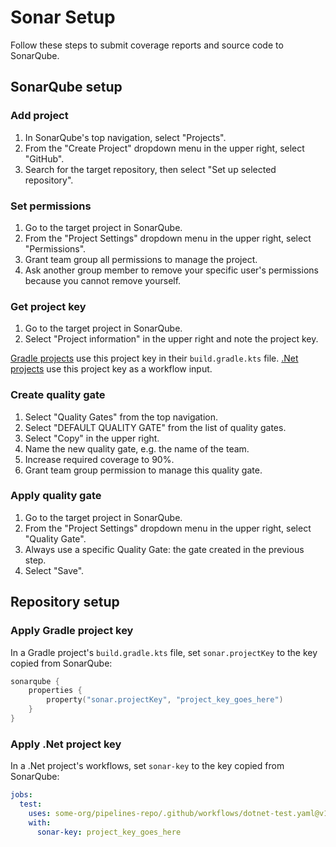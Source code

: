 # Sonar Setup

Follow these steps to submit coverage reports and source code to SonarQube.

## SonarQube setup

### Add project

1. In SonarQube's top navigation, select "Projects".
2. From the "Create Project" dropdown menu in the upper right, select "GitHub".
3. Search for the target repository, then select "Set up selected repository".

### Set permissions

1. Go to the target project in SonarQube.
2. From the "Project Settings" dropdown menu in the upper right, select "Permissions".
3. Grant team group all permissions to manage the project.
4. Ask another group member to remove your specific user's permissions because you cannot remove yourself.

### Get project key

1. Go to the target project in SonarQube.
2. Select "Project information" in the upper right and note the project key.

[Gradle projects](#apply-gradle-project-key) use this project key in their `build.gradle.kts` file.
[.Net projects](#apply-net-project-key) use this project key as a workflow input.

### Create quality gate

1. Select "Quality Gates" from the top navigation.
2. Select "DEFAULT QUALITY GATE" from the list of quality gates.
3. Select "Copy" in the upper right.
4. Name the new quality gate, e.g. the name of the team.
5. Increase required coverage to 90%.
6. Grant team group permission to manage this quality gate.

### Apply quality gate

1. Go to the target project in SonarQube.
2. From the "Project Settings" dropdown menu in the upper right, select "Quality Gate".
3. Always use a specific Quality Gate: the gate created in the previous step.
4. Select "Save".

## Repository setup

### Apply Gradle project key

In a Gradle project's `build.gradle.kts` file, set `sonar.projectKey` to the key copied from SonarQube:

```kotlin
sonarqube {
    properties {
        property("sonar.projectKey", "project_key_goes_here")
    }
}
```

### Apply .Net project key

In a .Net project's workflows, set `sonar-key` to the key copied from SonarQube:

```yaml
jobs:
  test:
    uses: some-org/pipelines-repo/.github/workflows/dotnet-test.yaml@v1
    with:
      sonar-key: project_key_goes_here
```
